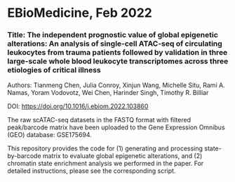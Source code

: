 # EBioMedicine, Feb 2022

### Title: The independent prognostic value of global epigenetic alterations: An analysis of single-cell ATAC-seq of circulating leukocytes from trauma patients followed by validation in three large-scale whole blood leukocyte transcriptomes across three etiologies of critical illness
Authors: Tianmeng Chen, Julia Conroy, Xinjun Wang, Michelle Situ, Rami A. Namas, Yoram Vodovotz, Wei Chen, Harinder Singh, Timothy R. Billiar

DOI: https://doi.org/10.1016/j.ebiom.2022.103860

The raw scATAC-seq datasets in the FASTQ format with filtered peak/barcode matrix have been uploaded to the Gene Expression Omnibus (GEO) database: GSE175694. 

This repository provides the code for (1) generating and processing state-by-barcode matrix to evaluate global epigenetic alterations, and (2) chromatin state enrichment analysis we performed in the paper.
For detailed instructions, please see the corresponding script.
